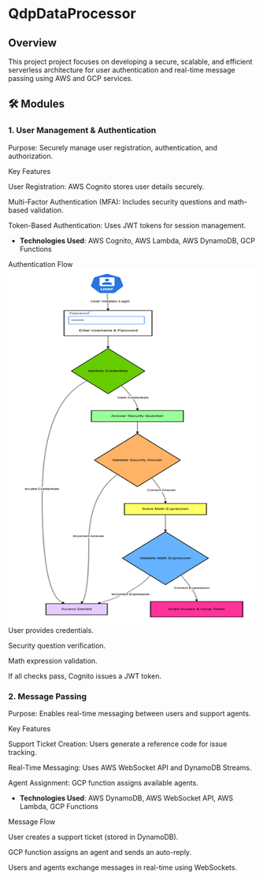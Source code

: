 # QdpDataProcessor
## Overview
This project project focuses on developing a secure, scalable, and efficient serverless architecture for user authentication and real-time message passing using AWS and GCP services.
## 🛠️ Modules
### 1. User Management & Authentication

Purpose: Securely manage user registration, authentication, and authorization.

Key Features

User Registration: AWS Cognito stores user details securely.

Multi-Factor Authentication (MFA): Includes security questions and math-based validation.

Token-Based Authentication: Uses JWT tokens for session management.

- **Technologies Used**: AWS Cognito, AWS Lambda, AWS DynamoDB, GCP Functions


Authentication Flow
![User Authentication Flow](images/authFlow.png)
User provides credentials.

Security question verification.

Math expression validation.

If all checks pass, Cognito issues a JWT token.

### 2. Message Passing

Purpose: Enables real-time messaging between users and support agents.

Key Features

Support Ticket Creation: Users generate a reference code for issue tracking.

Real-Time Messaging: Uses AWS WebSocket API and DynamoDB Streams.

Agent Assignment: GCP function assigns available agents.

- **Technologies Used**: AWS DynamoDB, AWS WebSocket API, AWS Lambda, GCP Functions




Message Flow

User creates a support ticket (stored in DynamoDB).

GCP function assigns an agent and sends an auto-reply.

Users and agents exchange messages in real-time using WebSockets.

